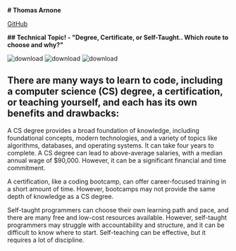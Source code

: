 **# Thomas Arnone**

[GitHub](https://github.com/arnone215)

**## Technical Topic! - "Degree, Certificate, or Self-Taught.. Which route to choose and why?"**

![download](https://github.com/user-attachments/assets/92ba00d2-dfce-42c3-bcf7-5993ea8379f6)
![download](https://github.com/user-attachments/assets/93b2613f-bd0f-4e63-90d2-1f5d56c412d2)
![download](https://github.com/user-attachments/assets/29fd8f54-bdc3-4c50-bb15-c3ba0b3b0002)

## There are many ways to learn to code, including a computer science (CS) degree, a certification, or teaching yourself, and each has its own benefits and drawbacks:

<p>  
A CS degree provides a broad foundation of knowledge, including foundational concepts, modern technologies, and a variety of topics like algorithms, databases, and operating systems. It can take four years to complete. A CS degree can lead to above-average salaries, with a median annual wage of $90,000. However, it can be a significant financial and time commitment. </p>
<p>  
A certification, like a coding bootcamp, can offer career-focused training in a short amount of time. However, bootcamps may not provide the same depth of knowledge as a CS degree. </p>
<p> 
Self-taught programmers can choose their own learning path and pace, and there are many free and low-cost resources available. However, self-taught programmers may struggle with accountability and structure, and it can be difficult to know where to start. Self-teaching can be effective, but it requires a lot of discipline. </p>
